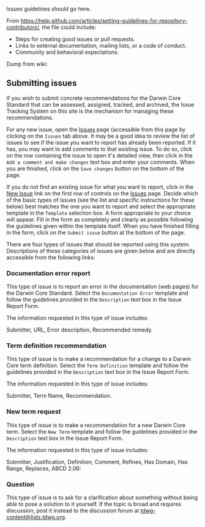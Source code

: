 Issues guidelines should go here.

From https://help.github.com/articles/setting-guidelines-for-repository-contributors/, the file could include:

* Steps for creating good issues or pull requests.
* Links to external documentation, mailing lists, or a code of conduct.
* Community and behavioral expectations.

Dump from wiki:

## Submitting issues

If you wish to submit concrete recommendations for the Darwin Core Standard that can be assessed, assigned, tracked, and archived, the Issue Tracking System on this site is the mechanism for managing these recommendations.

For any new issue, open the [Issues](http://code.google.com/p/darwincore/issues/list) page (accessible from this page by clicking on the `Issues` tab above. It may be a good idea to review the list of issues to see if the issue you want to report has already been reported. If it has, you may want to add comments to that existing issue. To do so, click on the row containing the issue to open it's detailed view, then click in the `Add a comment and make changes` text box and enter your comments. When you are finished, click on the `Save changes` button on the bottom of the page.

If you do not find an existing issue for what you want to report, click in the [New Issue](http://code.google.com/p/darwincore/issues/entry) link on the first row of controls on the [Issues](http://code.google.com/p/darwincore/issues/list) page. Decide which of the basic types of issues (see the list and specific instructions for these below) best matches the one you want to report and select the appropriate template in the `Template` selection box. A form appropriate to your choice will appear. Fill in the form as completely and clearly as possible following the guidelines given within the template itself. When you have finished filling in the form, click on the `Submit issue` button at the bottom of the page.

There are four types of issues that should be reported using this system. Descriptions of these categories of issues are given below and are directly accessible from the following links:

### Documentation error report

This type of issue is to report an error in the documentation (web pages) for the Darwin Core Standard. Select the `Documentation Error` template and follow the guidelines provided in the `Description` text box in the Issue Report Form.

The information requested in this type of issue includes:

Submitter, URL, Error description, Recommended remedy.

### Term definition recommendation

This type of issue is to make a recommendation for a change to a Darwin
Core term definition. Select the `Term Definition` template and follow the guidelines provided in the `Description` text box in the Issue Report Form.

The information requested in this type of issue includes:

Submitter, Term Name, Recommendation.

### New term request

This type of issue is to make a recommendation for a new Darwin
Core term. Select the `New Term` template and follow the guidelines provided in the `Description` text box in the Issue Report Form.

The information requested in this type of issue includes:

Submitter, Justification, Definition, Comment, Refines, Has Domain, Has Range, Replaces, ABCD 2.06:

### Question

This type of issue is to ask for a clarification about something without being able to pose a solution to it yourself. If the topic is broad and requires discussion, post it instead to the discussion forum at tdwg-content@lists.tdwg.org.
